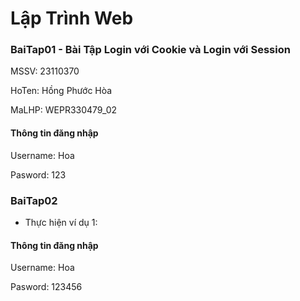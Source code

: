 # Lập Trình Web

### BaiTap01 - Bài Tập Login với Cookie và Login với Session

MSSV: 23110370

HoTen: Hồng Phước Hòa

MaLHP: WEPR330479_02

#### Thông tin đăng nhập

Username: Hoa

Pasword: 123



### BaiTap02 

- Thực hiện ví dụ 1:

#### Thông tin đăng nhập

Username: Hoa

Pasword: 123456
